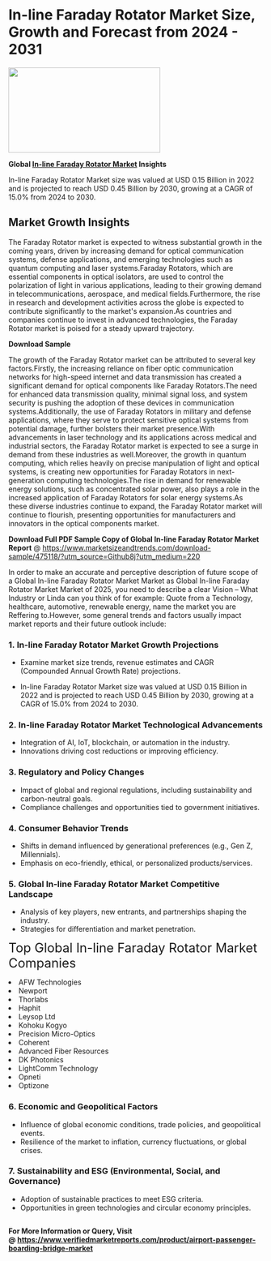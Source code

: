 <H1>In-line Faraday Rotator Market Size, Growth and Forecast from 2024 - 2031</H1><img class="aligncenter size-medium wp-image-584254" src="https://thirdeyenews.in/wp-content/uploads/2024/09/Global-Market-Research-300x168.jpeg" alt="" width="300" height="168" /><p><strong>Global&nbsp;<a href="https://www.marketsizeandtrends.com/download-sample/475118/?utm_source=Github8j?utm_medium=220">In-line Faraday Rotator Market</a> Insights</strong></p><p>In-line Faraday Rotator Market size was valued at USD 0.15 Billion in 2022 and is projected to reach USD 0.45 Billion by 2030, growing at a CAGR of 15.0% from 2024 to 2030.</p><p><h2>Market Growth Insights</h2> <p>The Faraday Rotator market is expected to witness substantial growth in the coming years, driven by increasing demand for optical communication systems, defense applications, and emerging technologies such as quantum computing and laser systems.Faraday Rotators, which are essential components in optical isolators, are used to control the polarization of light in various applications, leading to their growing demand in telecommunications, aerospace, and medical fields.Furthermore, the rise in research and development activities across the globe is expected to contribute significantly to the market's expansion.As countries and companies continue to invest in advanced technologies, the Faraday Rotator market is poised for a steady upward trajectory.</p> <p><strong>Download Sample</strong></p> <p>The growth of the Faraday Rotator market can be attributed to several key factors.Firstly, the increasing reliance on fiber optic communication networks for high-speed internet and data transmission has created a significant demand for optical components like Faraday Rotators.The need for enhanced data transmission quality, minimal signal loss, and system security is pushing the adoption of these devices in communication systems.Additionally, the use of Faraday Rotators in military and defense applications, where they serve to protect sensitive optical systems from potential damage, further bolsters their market presence.With advancements in laser technology and its applications across medical and industrial sectors, the Faraday Rotator market is expected to see a surge in demand from these industries as well.Moreover, the growth in quantum computing, which relies heavily on precise manipulation of light and optical systems, is creating new opportunities for Faraday Rotators in next-generation computing technologies.The rise in demand for renewable energy solutions, such as concentrated solar power, also plays a role in the increased application of Faraday Rotators for solar energy systems.As these diverse industries continue to expand, the Faraday Rotator market will continue to flourish, presenting opportunities for manufacturers and innovators in the optical components market.</p> <p><span class=""><strong>Download Full PDF Sample Copy of Global In-line Faraday Rotator Market Report</strong> @ <a href="https://www.marketsizeandtrends.com/download-sample/475118/?utm_source=Github8j?utm_medium=220" target="_blank">https://www.marketsizeandtrends.com/download-sample/475118/?utm_source=Github8j?utm_medium=220</a></span></p><p>In order to make an accurate and perceptive description of future scope of a Global&nbsp;In-line Faraday Rotator Market Market as Global&nbsp;In-line Faraday Rotator Market Market of 2025, you need to describe a clear Vision &ndash; What Industry or Linda can you think of for example: Quote from a Technology, healthcare, automotive, renewable energy, name the market you are Reffering to.However, some general trends and factors usually impact market reports and their future outlook include:</p><h3>1.&nbsp;<strong>In-line Faraday Rotator Market Growth Projections</strong></h3><ul><li>Examine market size trends, revenue estimates and CAGR (Compounded Annual Growth Rate) projections.</li><li><p>In-line Faraday Rotator Market size was valued at USD 0.15 Billion in 2022 and is projected to reach USD 0.45 Billion by 2030, growing at a CAGR of 15.0% from 2024 to 2030.</p></li></ul><h3>2.&nbsp;<strong>In-line Faraday Rotator Market Technological Advancements</strong></h3><ul><li>Integration of AI, IoT, blockchain, or automation in the industry.</li><li>Innovations driving cost reductions or improving efficiency.</li></ul><h3>3.&nbsp;<strong>Regulatory and Policy Changes</strong></h3><ul><li>Impact of global and regional regulations, including sustainability and carbon-neutral goals.</li><li>Compliance challenges and opportunities tied to government initiatives.</li></ul><h3>4.&nbsp;<strong>Consumer Behavior Trends</strong></h3><ul><li>Shifts in demand influenced by generational preferences (e.g., Gen Z, Millennials).</li><li>Emphasis on eco-friendly, ethical, or personalized products/services.</li></ul><h3>5.&nbsp;<strong>Global In-line Faraday Rotator Market Competitive Landscape</strong></h3><ul><li>Analysis of key players, new entrants, and partnerships shaping the industry.</li><li>Strategies for differentiation and market penetration.</li></ul><p data-pm-slice="1 1 []"><span style="color: inherit; font-family: inherit; font-size: 25px;">Top Global In-line Faraday Rotator Market Companies</span></p><div class="" data-test-id=""><p><li>AFW Technologies</li><li> Newport</li><li> Thorlabs</li><li> Haphit</li><li> Leysop Ltd</li><li> Kohoku Kogyo</li><li> Precision Micro-Optics</li><li> Coherent</li><li> Advanced Fiber Resources</li><li> DK Photonics</li><li> LightComm Technology</li><li> Opneti</li><li> Optizone</li></p></div><h3>6.&nbsp;<strong>Economic and Geopolitical Factors</strong></h3><ul><li>Influence of global economic conditions, trade policies, and geopolitical events.</li><li>Resilience of the market to inflation, currency fluctuations, or global crises.</li></ul><h3>7.&nbsp;<strong>Sustainability and ESG (Environmental, Social, and Governance)</strong></h3><ul><li>Adoption of sustainable practices to meet ESG criteria.</li><li>Opportunities in green technologies and circular economy principles.</li></ul><h2><strong style="font-size: 14px;">For More Information or Query, Visit @&nbsp;</strong><a style="background-color: #ffffff; font-size: 14px;" href="https://www.marketsizeandtrends.com/report/in-line-faraday-rotator-market/" target="_blank">https://www.verifiedmarketreports.com/product/airport-passenger-boarding-bridge-market</a></h2>
